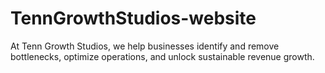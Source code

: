 # TennGrowthStudios-website
At Tenn Growth Studios, we help businesses identify and remove bottlenecks, optimize operations, and unlock sustainable revenue growth.
